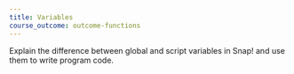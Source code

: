 ```yaml
---
title: Variables
course_outcome: outcome-functions
---
```


Explain the difference between global and script variables in Snap! and use them to write program code.
